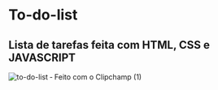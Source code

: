# To-do-list
 Lista de tarefas feita com HTML, CSS e JAVASCRIPT
 -------------------------------------------------
![to-do-list ‐ Feito com o Clipchamp (1)](https://github.com/Brunocruiz/To-do-list/assets/158602446/80d3599f-6e89-4246-a270-5d609ad99df9)
